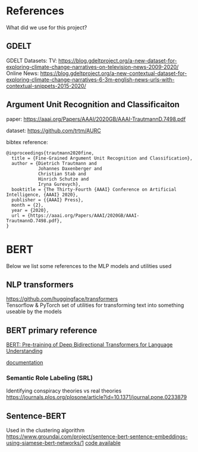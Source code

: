 # References

What did we use for this project?

## GDELT
GDELT Datasets:
TV: https://blog.gdeltproject.org/a-new-dataset-for-exploring-climate-change-narratives-on-television-news-2009-2020/
Online News: https://blog.gdeltproject.org/a-new-contextual-dataset-for-exploring-climate-change-narratives-6-3m-english-news-urls-with-contextual-snippets-2015-2020/


## Argument Unit Recognition and Classificaiton
paper: https://aaai.org/Papers/AAAI/2020GB/AAAI-TrautmannD.7498.pdf

dataset: https://github.com/trtm/AURC

bibtex reference:
```
@inproceedings{trautmann2020fine,
  title = {Fine-Grained Argument Unit Recognition and Classification},
  author = {Dietrich Trautmann and
            Johannes Daxenberger and
            Christian Stab and
            Hinrich Schutze and
            Iryna Gurevych},
  booktitle = {The Thirty-Fourth {AAAI} Conference on Artificial Intelligence, {AAAI} 2020},
  publisher = {{AAAI} Press},
  month = {2},
  year = {2020},
  url = {https://aaai.org/Papers/AAAI/2020GB/AAAI-TrautmannD.7498.pdf},
}
```

# BERT
Below we list some references to the MLP models and utilities used

## NLP transformers
https://github.com/huggingface/transformers  
Tensorflow & PyTorch set of utilities for transforming text
into something useable by the models

## BERT primary reference
[BERT: Pre-training of Deep Bidirectional Transformers for Language Understanding](https://arxiv.org/abs/1810.04805)

[documentation](https://huggingface.co/transformers/model_doc/bert.html)

### Semantic Role Labeling (SRL)
Identifying conspiracy theories vs real theories
https://journals.plos.org/plosone/article?id=10.1371/journal.pone.0233879


## Sentence-BERT
Used in the clustering algorithm
https://www.groundai.com/project/sentence-bert-sentence-embeddings-using-siamese-bert-networks/1
[code available](https://github.com/UKPLab/sentence-transformers)
